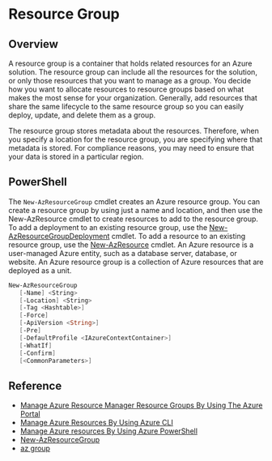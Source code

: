 # Resource Group

## Overview
A resource group is a container that holds related resources for an
Azure solution. The resource group can include all the resources for the
solution, or only those resources that you want to manage as a group.
You decide how you want to allocate resources to resource groups based
on what makes the most sense for your organization. Generally, add
resources that share the same lifecycle to the same resource group so
you can easily deploy, update, and delete them as a group.

The resource group stores metadata about the resources. Therefore, when
you specify a location for the resource group, you are specifying where
that metadata is stored. For compliance reasons, you may need to ensure
that your data is stored in a particular region.

## PowerShell

The `New-AzResourceGroup` cmdlet creates an Azure resource group. You
can create a resource group by using just a name and location, and then
use the New-AzResource cmdlet to create resources to add to the resource
group. To add a deployment to an existing resource group, use the
[New-AzResourceGroupDeployment](https://docs.microsoft.com/en-us/powershell/module/az.resources/new-azresourcegroupdeployment)
cmdlet. To add a resource to an existing resource group, use the
[New-AzResource](https://docs.microsoft.com/en-us/powershell/module/az.resources/new-azresource)
cmdlet. An Azure resource is a user-managed Azure entity, such as a
database server, database, or website. An Azure resource group is a
collection of Azure resources that are deployed as a unit.

```powershell
New-AzResourceGroup
   [-Name] <String>
   [-Location] <String>
   [-Tag <Hashtable>]
   [-Force]
   [-ApiVersion <String>]
   [-Pre]
   [-DefaultProfile <IAzureContextContainer>]
   [-WhatIf]
   [-Confirm]
   [<CommonParameters>]
```

## Reference
* [Manage Azure Resource Manager Resource Groups By Using The Azure Portal](https://docs.microsoft.com/en-us/azure/azure-resource-manager/management/manage-resource-groups-portal)
* [Manage Azure Resources By Using Azure CLI](https://docs.microsoft.com/en-us/azure/azure-resource-manager/management/manage-resources-cli)
* [Manage Azure resources By Using Azure PowerShell](https://docs.microsoft.com/en-us/azure/azure-resource-manager/management/manage-resources-powershell)
* [New-AzResourceGroup](https://docs.microsoft.com/en-us/powershell/module/az.resources/new-azresourcegroup)
* [az group](https://docs.microsoft.com/en-us/cli/azure/group)